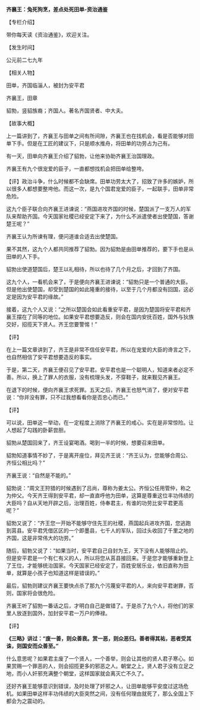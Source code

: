 **齐襄王：兔死狗烹，差点处死田单-资治通鉴**

【专栏介绍】

带你每天读《资治通鉴》，欢迎关注。

【发生时间】

公元前二七九年

【相关人物】

田单，齐国临淄人，被封为安平君

齐襄王，田章

貂勃，竖貂族裔；齐国人。著名齐国贤者、中大夫。

【故事大概】

上一篇讲到了，齐襄王与田单之间有所间隙，齐襄王也在找机会，看是否能够对田单下手。但是在工匠的建议下，只是顺水推舟，将田单的功劳占为己有。

有一天，田单向齐襄王介绍了貂勃，让他来协助齐襄王治国理政。

齐襄王有九个很宠爱的臣子，一直都想找机会把田单给整垮。

【评】政治斗争，什么时候都不会缺席。田单功劳太大了，招致了许多的嫉妒，所以很多人都想要整垮他。而这一次，是九个国君宠爱的臣子，一起联手，田单非常危险。

这九个臣子联合向齐襄王进谏说：“燕国进攻齐国的时候，楚国派了一支万人的军队来帮助齐国。今天国家社稷已经安定下来了，为什么不派遣使者出使楚国，答谢楚王呢？”

齐襄王认为所谏有理，便问道谁合适去出使楚国。

果不其然，这九个人都共同推荐了貂勃。因为貂勃是由田单推荐的，要下手也是从田单的人下手。

貂勃出使道楚国后，楚王以礼相待，所以也待了几个月之后，才回到了齐国。

这九个人，一看机会来了，于是便向齐襄王进谏说：“貂勃只是一个普通的大臣。但是他出使楚国，却受到楚国的如此隆重的接待，以至于几个月都没有回国，这必定是因为安平君的缘故。”

接着，这九个人又说：“之所以楚国会如此看重安平君，是因为楚国将安平君和齐襄王摆在了同等的地位。如果安平君想要造反，则会在国内安抚百姓，国外与狄族交好，招揽天下贤人。齐王您要警惕！”

【评】

在上一篇文章讲到了，齐王是非常不信任安平君，所以在宠爱的大臣的谗言之下，也自然相信了安平君想要造反的事实。

于是，第二天，齐襄王便召见了安平君。安平君也是一个聪明人，知道来者必定不善。所以，换上了罪人的衣服，没有梳理头发，不穿鞋子，就来觐见齐襄王。

在退下的时候，便向齐襄王求死罪。五天之后，齐襄王也怒气消了，便对安平君说：“你并没有罪，只不过我想看看你是否忠心而已。”

【评】

可以说，田单这一举动，在一定程度上消除了齐襄王的戒心。实在是非常惊险。让人想起了勾践的卧薪尝胆。

貂勃从楚国回来了，齐王设宴喝酒。喝到一半的时候，想要召来田单。

貂勃知道事情不妙了，于是离开座位，拜见齐王说：“齐王认为，您能够合周公、齐恒公相比吗？”

齐襄王说：“自然是不能的。”

貂勃说：“周文王狩猎的时候遇到了吕尚，尊称为姜太公。齐恒公任用管仲，称之为仲父。今天齐王得到安平君，却一直直呼他为田单，这算是尊重这位丰功伟绩的大臣吗？自从天地开辟之后，治理百姓，侍奉君主，有谁的功劳比安平君更高呢？”

貂勃又说了：“齐王您一开始不能够守住先王的社稷，燕国起兵进攻齐国，您逃跑到莒县。安平君凭借区区的一个即墨县，七千人的军队，回过头收回了千里之地的齐国，这是非常伟大的功劳。”

随后，貂勃又说了：“如果当时，安平君自己自封为王，天下没有人能够阻止的。但是安平君是一个有仁有义的人，所以将您从莒县接回来。于是您才能够重新登上了王位，才能够统治国家。今天国家已经安定了，百姓安居乐业，依旧直称为田单，就算是小孩子也知道这样是错误的。”

最后，貂勃则建议齐襄王要快点杀了那九个污蔑安平君的人，来向安平君谢罪，否则，国家将会很危险。

齐襄王听了貂勃一番话之后，才明白自己是做错了。于是杀了九个人，将他们的家里人放逐到国外，加封安平君一万户的俸禄。

【评】

**《三略》讲过：“废一善，则众善衰。赏一恶，则众恶归。善者得其祐，恶者受其诛，则国安而众善至。”**

什么意思呢？如果君主废了一个贤人，一个善举，则会让其他的贤人君子寒心。如果赏赐一个罪恶的人，则会招揽更多的邪恶之人。朝堂之上，贤人君子没有立足之地，而小人奸邪充满整个朝堂，这样国家就会离灭亡不久了。

还好齐襄王能够意识到错误，及时处理了奸邪之人，让田单能够平安度过这场危机。如果田单这样丰功伟绩的大臣突然之间，没有任何理由就死了，那么全国上下都会为之震动的。